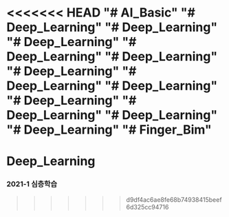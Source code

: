 <<<<<<< HEAD
"# AI_Basic" 
"# Deep_Learning" 
"# Deep_Learning" 
"# Deep_Learning" 
"# Deep_Learning" 
"# Deep_Learning" 
"# Deep_Learning" 
"# Deep_Learning" 
"# Deep_Learning" 
"# Deep_Learning" 
"# Deep_Learning" 
"# Deep_Learning" 
"# Deep_Learning" 
"# Finger_Bim" 
=======
# Deep_Learning
### 2021-1 심층학습
>>>>>>> d9df4ac6ae8fe68b74938415beef6d325cc94716
